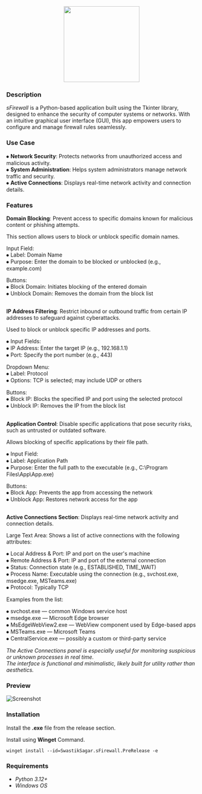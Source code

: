 <div align="middle">
<img height="200" src= "https://i.postimg.cc/3R2m4Vjq/s-Block-4.png"/>
</div>
<div align="left"> <h3>Description</h3></div>
<h><p align="left"> 

*sFirewall* is a Python-based application built using the Tkinter library, designed to enhance the security of computer systems or networks. With an intuitive graphical user interface (GUI), this app empowers users to configure and manage firewall rules seamlessly.</p></h>
<div align="left"> <h3>Use Case</h3></div>

⦁ **Network Security**: Protects networks from unauthorized access and malicious activity.<br>
⦁ **System Administration**: Helps system administrators manage network traffic and security.<br>
⦁ **Active Connections**: Displays real-time network activity and connection details.<br>

<div align="left"> <h3>Features</h3></div>

**Domain Blocking**: Prevent access to specific domains known for malicious content or phishing attempts.<br>

This section allows users to block or unblock specific domain names.<br>

Input Field:<br>
⦁ Label: Domain Name<br>
⦁ Purpose: Enter the domain to be blocked or unblocked (e.g., example.com)<br>

Buttons:<br>
⦁ Block Domain: Initiates blocking of the entered domain<br>
⦁ Unblock Domain: Removes the domain from the block list<br>
##
**IP Address Filtering**: Restrict inbound or outbound traffic from certain IP addresses to safeguard against cyberattacks.<br>

Used to block or unblock specific IP addresses and ports.<br>

⦁ Input Fields:<br>
⦁ IP Address: Enter the target IP (e.g., 192.168.1.1)<br>
⦁ Port: Specify the port number (e.g., 443)<br>

Dropdown Menu:<br>
⦁ Label: Protocol<br>
⦁ Options: TCP is selected; may include UDP or others<br>

Buttons:<br>
⦁ Block IP: Blocks the specified IP and port using the selected protocol<br>
⦁ Unblock IP: Removes the IP from the block list<br>
##
**Application Control**: Disable specific applications that pose security risks, such as untrusted or outdated software.<br>

Allows blocking of specific applications by their file path.<br>

⦁ Input Field:<br>
⦁ Label: Application Path<br>
⦁ Purpose: Enter the full path to the executable (e.g., C:\Program Files\App\App.exe)<br>

Buttons:<br>
⦁ Block App: Prevents the app from accessing the network<br>
⦁ Unblock App: Restores network access for the app<br>
##
**Active Connections Section**: Displays real-time network activity and connection details.

Large Text Area: Shows a list of active connections with the following attributes:<br>

⦁ Local Address & Port: IP and port on the user's machine<br>
⦁ Remote Address & Port: IP and port of the external connection<br>
⦁ Status: Connection state (e.g., ESTABLISHED, TIME_WAIT)<br>
⦁ Process Name: Executable using the connection (e.g., svchost.exe, msedge.exe, MSTeams.exe)<br>
⦁ Protocol: Typically TCP<br>

Examples from the list:<br>

⦁ svchost.exe — common Windows service host<br>
⦁ msedge.exe — Microsoft Edge browser<br>
⦁ MsEdgeWebView2.exe — WebView component used by Edge-based apps<br>
⦁ MSTeams.exe — Microsoft Teams<br>
⦁ CentralService.exe — possibly a custom or third-party service<br>

*The Active Connections panel is especially useful for monitoring suspicious or unknown processes in real time.*<br>
*The interface is functional and minimalistic, likely built for utility rather than aesthetics.*<br>
<div align="left"> <h3>Preview</h3></div>

![Screenshot](https://i.postimg.cc/SNfvMWzt/Screenshot-2025-04-24-101602.png)

<div align="left"> <h3>Installation</h3></div>

Install the **.exe** file from the release section.<br>

Install using **Winget** Command.<br>
```
winget install --id=SwastikSagar.sFirewall.PreRelease -e
```

<div align="left"> <h3>Requirements</h3></div>

- *Python 3.12+*
- *Windows OS*
